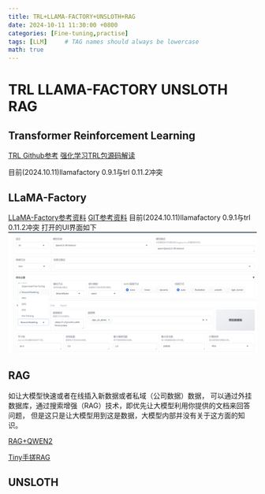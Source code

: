 ```yaml
---
title: TRL+LLAMA-FACTORY+UNSLOTH+RAG
date: 2024-10-11 11:30:00 +0800
categories: [Fine-tuning,practise]
tags: [LLM]     # TAG names should always be lowercase
math: true
---
```


# TRL LLAMA-FACTORY UNSLOTH RAG



## Transformer Reinforcement Learning
[TRL Github参考](https://github.com/huggingface/trl)
[强化学习TRL包源码解读](https://www.bilibili.com/video/BV1RG411y71U)

目前(2024.10.11)llamafactory 0.9.1与trl 0.11.2冲突


## LLaMA-Factory
[LLaMA-Factory参考资料](https://github.com/hiyouga/LLaMA-Factory)
[GIT参考资料](https://github.com/InternLM/Tutorial/tree/camp3/docs/L0/Git)
目前(2024.10.11)llamafactory 0.9.1与trl 0.11.2冲突
打开的UI界面如下
![LLAMA-FACTORY_UI.png](../assets/LLM/LLAMA-FACTORY_UI.png "LLAMA-FACTORY_UI")

## RAG
如让大模型快速或者在线插入新数据或者私域（公司数据）数据，
可以通过外挂数据库，通过搜索增强（RAG）技术，即优先让大模型利用你提供的文档来回答问题，
但是这只是让大模型用到这是数据，大模型内部并没有关于这方面的知识。

[RAG+QWEN2](https://www.youtube.com/watch?v=d9o2QU7gdu8)

[Tiny手搓RAG](https://github.com/datawhalechina/tiny-universe/tree/main/content/TinyRAG)



## UNSLOTH


